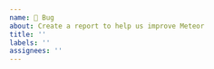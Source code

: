 ```yaml
---
name: 🐛 Bug
about: Create a report to help us improve Meteor
title: ''
labels: ''
assignees: ''
---
```

<!--
Before reporting a bug, please check for existing or closed issues
first and read the instructions for filing a bug report:
https://github.com/meteor/meteor/blob/devel/CONTRIBUTING.md#reporting-a-bug-in-meteor

### This bug report should include:
- [ ] A short, but descriptive title. The title doesn't need "Meteor" in it.
- [ ] The version of Meteor showing the problem.
- [ ] The last version of Meteor where the problem did _not_ occur, if applicable.
- [ ] The operating system you're running Meteor on.
- [ ] The expected behavior.
- [ ] The actual behavior.
- [ ] A **simple** reproduction! (Must include the Github repository and steps to reproduce the issue on it.)

If you don't include a reproduction the issue is probably going to be closed.

### Independent packages

Please ensure your issue is opened in the appropriate repository:

* Feature Requests: https://github.com/meteor/meteor/discussions
* Blaze: https://github.com/meteor/blaze/
* Galaxy Guide: https://github.com/meteor/galaxy-docs/
-->
